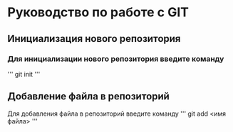 # Руководство по работе с GIT

## Инициализация нового репозитория

### Для инициализации нового репозитория введите команду
'''
   git init
'''

## Добавление файла в репозиторий

Для добавления файла в репозиторий введите команду
'''
git add <имя файла>
'''